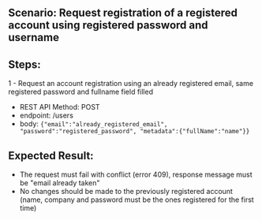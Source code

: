 ## Scenario: Request registration of a registered account using registered password and username 
## Steps: 


1 - Request an account registration using an already registered email, same registered password and fullname field filled

- REST API Method: POST
- endpoint: /users
- body: `{"email":"already_registered_email", "password":"registered_password", "metadata":{"fullName":"name"}}`

## Expected Result:

- The request must fail with conflict (error 409), response message must be "email already taken"
- No changes should be made to the previously registered account
  (name, company and password must be the ones registered for the first time)

